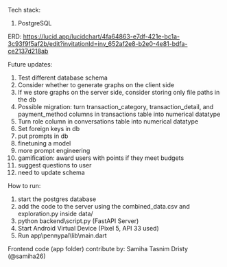 Tech stack:
1. PostgreSQL

ERD: https://lucid.app/lucidchart/4fa64863-e7df-421e-bc1a-3c93f9f5af2b/edit?invitationId=inv_652af2e8-b2e0-4e81-bdfa-ce2137d218ab

Future updates:
1. Test different database schema
2. Consider whether to generate graphs on the client side
3. If we store graphs on the server side, consider storing only file paths in the db
4. Possible migration: turn transaction_category, transaction_detail, and payment_method columns in transactions table into numerical datatype
5. Turn role column in conversations table into numerical datatype
6. Set foreign keys in db
7. put prompts in db
8. finetuning a model
9. more prompt engineering
10. gamification: award users with points if they meet budgets
11. suggest questions to user
12. need to update schema

How to run:
1. start the postgres database
2. add the code to the server using the combined_data.csv and exploration.py inside data/
3. python backend\script.py (FastAPI Server)
4. Start Android Virtual Device (Pixel 5, API 33 used)
5. Run app\pennypal\lib\main.dart

Frontend code (app folder) contribute by: Samiha Tasnim Dristy (@samiha26)
